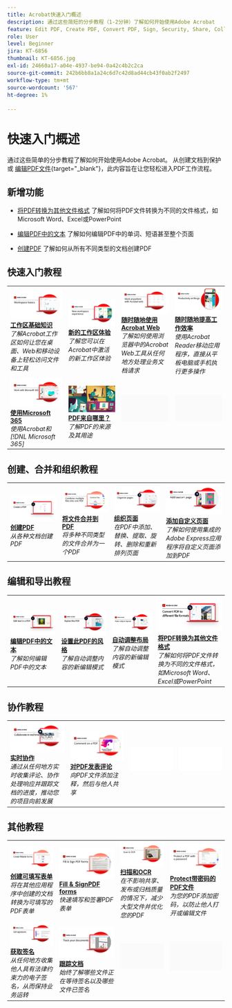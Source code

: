```yaml
---
title: Acrobat快速入门概述
description: 通过这些简短的分步教程（1-2分钟）了解如何开始使用Adobe Acrobat
feature: Edit PDF, Create PDF, Convert PDF, Sign, Security, Share, Collaboration, Workspace
role: User
level: Beginner
jira: KT-6856
thumbnail: KT-6856.jpg
exl-id: 24660a17-a04e-4937-be94-0a42c4b2c2ca
source-git-commit: 242b6bb8a1a24c6d7c42d8ad44cb43f0ab2f2497
workflow-type: tm+mt
source-wordcount: '567'
ht-degree: 1%

---
```


# 快速入门概述

通过这些简单的分步教程了解如何开始使用Adobe Acrobat。 从创建文档到保护或 [编辑PDF文件](https://www.adobe.com/acrobat/online/pdf-editor.html){target="_blank"}，此内容旨在让您轻松进入PDF工作流程。

## 新增功能

* [将PDF转换为其他文件格式](export-pdf.md)
了解如何将PDF文件转换为不同的文件格式，如Microsoft Word、Excel或PowerPoint

* [编辑PDF中的文本](edit-pdf.md)
了解如何编辑PDF中的单词、短语甚至整个页面

* [创建PDF](create-pdf.md)
了解如何从所有不同类型的文档创建PDF

## 快速入门教程

<table style="table-layout:fixed">
<tr>
  <td>
    <a href="get-to-know-the-acrobat-dc-interface.md">
      <img alt="工作区基础知识" src="../assets/workspace_acrobat.png" />
    </a>
    <div>
    <a href="get-to-know-the-acrobat-dc-interface.md"><strong>工作区基础知识</strong></a>
    </div>
    <em>了解Acrobat工作区如何让您在桌面、Web和移动设备上轻松访问文件和工具</em>
    <br>
  </td>
  <td>
    <a href="new-workspace.md">
      <img alt="新的工作区体验" src="../assets/NewWorkspace.png" />
    </a>
    <div>
    <a href="new-workspace.md"><strong>新的工作区体验</strong></a>
    </div>
    <em>了解您可以在Acrobat中激活的新工作区体验</em>
    <br>
  </td>
  <td>
    <a href="acrobatweb.md">
      <img alt="随时随地使用Acrobat Web" src="../assets/Acrobatweb_1280.png" />
    </a>
    <div>
    <a href="acrobatweb.md"><strong>随时随地使用Acrobat Web</strong></a>
    </div>
    <em>了解如何使用浏览器中的Acrobat Web工具从任何地方处理业务文档请求</em>
    <br>
  </td>
  <td>
    <a href="productivity.md">
      <img alt="随时随地提高工作效率" src="../assets/Productivity_1280.png" />
    </a>
    <div>
     <a href="productivity.md"><strong>随时随地提高工作效率</strong></a>
    </div>
    <em>使用Acrobat Reader移动应用程序，直接从平板电脑或手机执行更多操作</em>
    <br>
  </td>
</tr>
<tr>
    <td>
      <a href="../integrate/integrate-overview.md#microsoft">
        <img alt="使用Microsoft 365" src="../assets/WorkMicrosoft365_1280.png" />
      </a>
      <div>
      <a href="../integrate/integrate-overview.md#microsoft"><strong>使用Microsoft 365</strong></a>
      </div>
      <em>使用Acrobat和 [!DNL Microsoft 365]</em>
      <br>
    </td>
    <td>
      <a href="where-do-pdfs-come-from.md">
        <img alt="PDF来自哪里？" src="../assets/WherePDFs.jpg" />
      </a>
      <div>
      <a href="where-do-pdfs-come-from.md"><strong>PDF来自哪里？</strong></a>
      </div>
      <em>了解PDF的来源及其用途</em>
      <br>
    </td>
    <td>
    <img alt="间隔物" src="../assets/Grayspacer.png" />
      <div>
      <br>
    </td>
    <td>
    <img alt="间隔物" src="../assets/Grayspacer.png" />
      <div>
      <br>
    </td>
  </tr>
  </table>

## 创建、合并和组织教程

<table style="table-layout:fixed">
  <tr>
    <td>
      <a href="create-pdf.md">
        <img alt="创建PDF文件" src="../assets/create.png" />
      </a>
      <div>
      <a href="create-pdf.md"><strong>创建PDF</strong></a>
      </div>
      <em>从各种文档创建PDF</em>
      <br>
    </td>
    <td>
      <a href="combine-to-pdf.md">
        <img alt="从Combine FilesPDF" src="../assets/Combine.jpg" />
      </a>
      <div>
      <a href="combine-to-pdf.md"><strong>将文件合并到PDF</strong></a>
      </div>
      <em>将多种不同类型的文件合并为一个PDF</em>
      <br>
    </td>
    <td>
      <a href="organize.md">
        <img alt="整理页面" src="../assets/Organize.png" />
      </a>
      <div>
      <a href="organize.md"><strong>组织页面</strong></a>
      </div>
      <em>在PDF中添加、替换、提取、旋转、删除和重新排列页面</em>
      <br>
    </td>
    <td>
      <a href="add-custom-page.md">
        <img alt="添加自定义页面" src="../assets/Custompage.png" />
      </a>
      <div>
      <a href="add-custom-page.md"><strong>添加自定义页面</strong></a>
      </div>
      <em>了解如何使用集成的Adobe Express应用程序将自定义页面添加到PDF</em>
      <br>
    </td>
  </tr>
  </table>

## 编辑和导出教程

<table style="table-layout:fixed">
  <tr>
    <td>
      <a href="edit-pdf.md">
        <img alt="编辑PDF中的文本" src="../assets/edit-text.png" />
      </a>
      <div>
      <a href="edit-pdf.md"><strong>编辑PDF中的文本</strong></a>
      </div>
      <em>了解如何编辑PDF中的文本</em>
      <br>
    </td>
    <td>
      <a href="stylize-this-PDF.md">
        <img alt="设置此PDF的风格" src="../assets/Stylize.png" />
      </a>
      <div>
      <a href="stylize-this-PDF.md"><strong>设置此PDF的风格</strong></a>
      </div>
      <em>了解自动调整内容的新编辑模式</em>
      <br>
    </td>
   <td>
      <a href="auto-adjust-layout.md">
        <img alt="自动调整布局" src="../assets/Autoadjust.png" />
      </a>
      <div>
      <a href="auto-adjust-layout.md"><strong>自动调整布局</strong></a>
      </div>
      <em>了解自动调整内容的新编辑模式</em>
      <br>
    </td>
    <td>
      <a href="export-pdf.md">
        <img alt="将PDF转换为其他文件格式" src="../assets/convert.png" />
      </a>
      <div>
      <a href="export-pdf.md"><strong>将PDF转换为其他文件格式</strong></a>
      </div>
      <em>了解如何将PDF文件转换为不同的文件格式，如Microsoft Word、Excel或PowerPoint</em>
      <br>
    </td>
  </tr>
  </table>

## 协作教程

<table style="table-layout:fixed">
  <tr>
    <td>
      <a href="collaborate.md">
        <img alt="实时协作" src="../assets/Collaborate_1280.png" />
      </a>
      <div>
      <a href="collaborate.md"><strong>实时协作</strong></a>
      </div>
      <em>通过从任何地方实时收集评论、协作处理响应并跟踪文档的进度，推动您的项目向前发展</em>
      <br>
    </td>
    <td>
      <a href="comment-on-pdf-files.md">
        <img alt="对PDF发表评论" src="../assets/Comment.jpg" />
      </a>
      <div>
      <a href="comment-on-pdf-files.md"><strong>对PDF发表评论</strong></a>
      </div>
      <em>向PDF文件添加注释，然后与他人共享</em>
      <br>
    </td>
    <td>
    <img alt="间隔物" src="../assets/Whitespacer.png" />
      <div>
      <br>
    </td>
    <td>
    <img alt="间隔物" src="../assets/Whitespacer.png" />
      <div>
      <br>
    </td>
</tr>
</table>

## 其他教程

<table style="table-layout:fixed">
<tr>
  <td>
    <a href="create-fillable-forms.md">
      <img alt="创建可填写表单" src="../assets/Form_1280.png" />
    </a>
    <div>
    <a href="create-fillable-forms.md"><strong>创建可填写表单</strong></a>
    </div>
    <em>将在其他应用程序中创建的文档转换为可填写的PDF表单</em>
    <br>
  </td>
  <td>
    <a href="fill-and-sign.md">
      <img alt="填写并签署PDF表单" src="../assets/FillSign_1280.png" />
    </a>
    <div>
    <a href="fill-and-sign.md"><strong>Fill &amp; SignPDF forms</strong></a>
    </div>
    <em>快速填写和签署PDF表单</em>
    <br>
  </td>
  <td>
    <a href="scan-and-ocr.md">
      <img alt="扫描和OCR" src="../assets/Scan.jpg" />
    </a>
    <div>
    <a href="scan-and-ocr.md"><strong>扫描和OCR</strong></a>
    </div>
    <em>在不影响共享、发布或归档质量的情况下，减少大型文件并优化您的PDF</em>
    <br>
  </td>
  <td>
    <a href="password-protect.md">
      <img alt="Protect带密码的PDF文件" src="../assets/Protect.jpg" />
    </a>
    <div>
    <a href="password-protect.md"><strong>Protect带密码的PDF文件</strong></a>
    </div>
    <em>为您的PDF添加密码，以防止他人打开或编辑文件</em>
    <br>
  </td>
</tr>
<tr>
  <td>
    <a href="signatures.md">
      <img alt="获取签名" src="../assets/Signatures_1280.png" />
    </a>
    <div>
    <a href="signatures.md"><strong>获取签名</strong></a>
    </div>
    <em>从任何地方收集他人具有法律约束力的电子签名，从而保持业务运转</em>
    <br>
  </td>
  <td>
    <a href="track.md">
      <img alt="跟踪文档" src="../assets/Track_1280.png" />
    </a>
    <div>
    <a href="track.md"><strong>跟踪文档</strong></a>
    </div>
    <em>始终了解哪些文件正在等待签名以及哪些文件已签名</em>
    <br>
  </td>
  <td>
   <img alt="间隔物" src="../assets/Grayspacer.png" />
    <div>
    <br>
  </td>
  <td>
   <img alt="间隔物" src="../assets/Grayspacer.png" />
    <div>
    <br>
  </td>
</tr>
</table>
